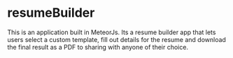 # resumeBuilder
This is an application built in MeteorJs. Its a resume builder app that lets users select a custom template, fill out details for the resume and download the final result as a PDF to  sharing with anyone of their choice.
